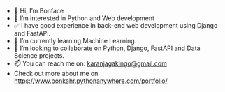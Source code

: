 - 👋 Hi, I’m Bonface
- 👀 I’m interested in Python and Web development
- ✅ I have good experience in back-end web development using Django and FastAPI.
- 🌱 I’m currently learning Machine Learning.
- 💞️ I’m looking to collaborate on Python, Django, FastAPI and Data Science projects.
- 📫 You can reach me on: karanjagakingo@gmail.com
- Check out more about me on https://www.bonkahr.pythonanywhere.com/portfolio/
